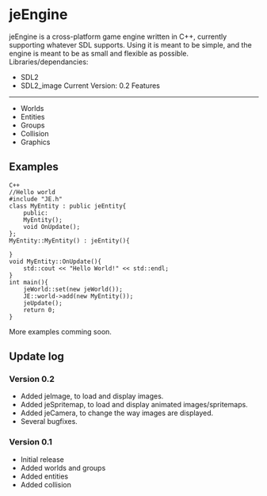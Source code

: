 jeEngine
========
jeEngine is a cross-platform game engine written in C++, currently supporting whatever SDL supports.
Using it is meant to be simple, and the engine is meant to be as small and flexible as possible.
Libraries/dependancies:
- SDL2
- SDL2_image
Current Version: 0.2
Features
--------
- Worlds
- Entities
- Groups
- Collision
- Graphics

Examples
--------
```
C++
//Hello world
#include "JE.h"
class MyEntity : public jeEntity{
	public:
	MyEntity();
	void OnUpdate();
};
MyEntity::MyEntity() : jeEntity(){

}
void MyEntity::OnUpdate(){
	std::cout << "Hello World!" << std::endl;
}
int main(){
	jeWorld::set(new jeWorld());
	JE::world->add(new MyEntity());
	jeUpdate();
	return 0;
}
```

More examples comming soon.

Update log
--------
### Version 0.2 ###
- Added jeImage, to load and display images.
- Added jeSpritemap, to load and display animated images/spritemaps.
- Added jeCamera, to change the way images are displayed.
- Several bugfixes.
### Version 0.1 ###
- Initial release
- Added worlds and groups
- Added entities
- Added collision


